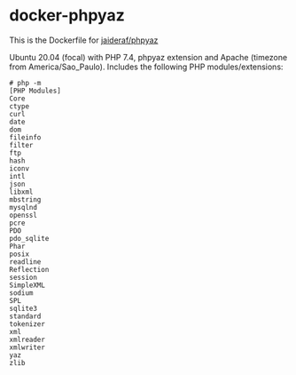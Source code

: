 # docker-phpyaz
This is the Dockerfile for [jaideraf/phpyaz](https://hub.docker.com/r/jaideraf/phpyaz)

Ubuntu 20.04 (focal) with PHP 7.4, phpyaz extension and Apache (timezone from America/Sao_Paulo). Includes the following PHP modules/extensions:
```
# php -m
[PHP Modules]
Core
ctype
curl
date
dom
fileinfo
filter
ftp
hash
iconv
intl
json
libxml
mbstring
mysqlnd
openssl
pcre
PDO
pdo_sqlite
Phar
posix
readline
Reflection
session
SimpleXML
sodium
SPL
sqlite3
standard
tokenizer
xml
xmlreader
xmlwriter
yaz
zlib
```
